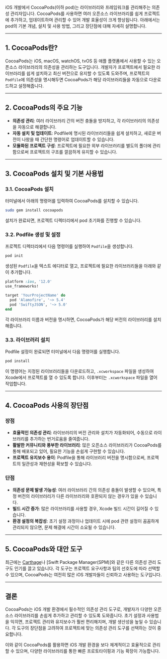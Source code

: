 iOS 개발에서 CocoaPods(이하 pod)는 라이브러리와 프레임워크를 관리해주는 의존성 관리자입니다. CocoaPods를 사용하면 여러 오픈소스 라이브러리를 쉽게 프로젝트에 추가하고, 업데이트하며 관리할 수 있어 개발 효율성이 크게 향상됩니다. 아래에서는 pod의 기본 개념, 설치 및 사용 방법, 그리고 장단점에 대해 자세히 설명합니다.

---

## 1. CocoaPods란?

CocoaPods는 iOS, macOS, watchOS, tvOS 등 애플 플랫폼에서 사용할 수 있는 오픈소스 라이브러리의 의존성을 관리하는 도구입니다. 개발자가 프로젝트에서 필요한 라이브러리를 쉽게 설치하고 최신 버전으로 유지할 수 있도록 도와주며, 프로젝트의 `Podfile`에 의존성을 명시해두면 CocoaPods가 해당 라이브러리들을 자동으로 다운로드하고 설정해줍니다.

---

## 2. CocoaPods의 주요 기능

- **의존성 관리**: 여러 라이브러리 간의 버전 충돌을 방지하고, 각 라이브러리의 의존성을 자동으로 해결합니다.
- **자동 설치 및 업데이트**: Podfile에 명시된 라이브러리들을 쉽게 설치하고, 새로운 버전이 나왔을 때 간단한 명령어로 업데이트할 수 있습니다.
- **모듈화된 프로젝트 구성**: 프로젝트에 필요한 외부 라이브러리를 별도의 폴더에 관리함으로써 프로젝트의 구조를 깔끔하게 유지할 수 있습니다.

---

## 3. CocoaPods 설치 및 기본 사용법

### 3.1. CocoaPods 설치

터미널에서 아래의 명령어를 입력하여 CocoaPods를 설치할 수 있습니다.

```bash
sudo gem install cocoapods
```

설치가 완료되면, 프로젝트 디렉터리에서 pod 초기화를 진행할 수 있습니다.

### 3.2. Podfile 생성 및 설정

프로젝트 디렉터리에서 다음 명령어를 실행하여 `Podfile`을 생성합니다.

```bash
pod init
```

생성된 `Podfile`을 텍스트 에디터로 열고, 프로젝트에 필요한 라이브러리들을 아래와 같이 추가합니다.

```ruby
platform :ios, '12.0'
use_frameworks!

target 'YourProjectName' do
  pod 'Alamofire', '~> 5.4'
  pod 'SwiftyJSON', '~> 5.0'
end
```

각 라이브러리 이름과 버전을 명시하면, CocoaPods가 해당 버전의 라이브러리를 설치해줍니다.

### 3.3. 라이브러리 설치

Podfile 설정이 완료되면 터미널에서 다음 명령어를 실행합니다.

```bash
pod install
```

이 명령어는 지정된 라이브러리들을 다운로드하고, `.xcworkspace` 파일을 생성하여 Xcode에서 프로젝트를 열 수 있도록 합니다. 이후부터는 `.xcworkspace` 파일을 열어 작업합니다.

---

## 4. CocoaPods 사용의 장단점

### 장점
- **효율적인 의존성 관리**: 라이브러리의 버전 관리와 설치가 자동화되어, 수동으로 라이브러리를 추가하는 번거로움을 줄여줍니다.
- **활발한 커뮤니티와 풍부한 라이브러리**: 많은 오픈소스 라이브러리가 CocoaPods를 통해 배포되고 있어, 필요한 기능을 손쉽게 구현할 수 있습니다.
- **프로젝트 유지보수 용이**: Podfile을 통해 라이브러리 버전을 명시함으로써, 프로젝트의 일관성과 재현성을 확보할 수 있습니다.

### 단점
- **의존성 문제 발생 가능성**: 여러 라이브러리 간의 의존성 충돌이 발생할 수 있으며, 특정 버전의 라이브러리가 다른 라이브러리와 호환되지 않는 경우가 있을 수 있습니다.
- **빌드 시간 증가**: 많은 라이브러리를 사용할 경우, Xcode 빌드 시간이 길어질 수 있습니다.
- **환경 설정의 복잡성**: 초기 설정 과정이나 업데이트 시에 pod 관련 설정이 꼼꼼하게 관리되지 않으면, 문제 해결에 시간이 소요될 수 있습니다.

---

## 5. CocoaPods와 대안 도구

최근에는 [Carthage](https://github.com/Carthage/Carthage)나 [Swift Package Manager(SPM)]와 같은 다른 의존성 관리 도구도 인기를 끌고 있습니다. 각 도구는 프로젝트 요구사항과 팀의 선호도에 따라 선택할 수 있으며, CocoaPods는 여전히 많은 iOS 개발자들이 신뢰하고 사용하는 도구입니다.

---

## 결론

CocoaPods는 iOS 개발 환경에서 필수적인 의존성 관리 도구로, 개발자가 다양한 오픈소스 라이브러리를 손쉽게 추가하고 관리할 수 있도록 도와줍니다. 초기 설정과 사용법을 익히면, 프로젝트 관리와 유지보수가 훨씬 편리해지며, 개발 생산성을 높일 수 있습니다. 각 도구의 장단점을 고려하여 프로젝트에 맞는 의존성 관리 도구를 선택하는 것이 중요합니다.

이와 같이 CocoaPods를 활용하면 iOS 개발 환경을 보다 체계적이고 효율적으로 관리할 수 있으며, 다양한 라이브러리를 통한 빠른 프로토타이핑과 기능 확장이 가능합니다.